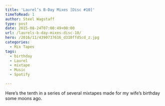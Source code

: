 ```yaml
---
title: 'Laurel’s B-Day Mixes [Disc #10]'
timeToRead: 1 
author: Steel Wagstaff
type: post
date: 2015-08-24T07:00:49+00:00
url: /laurels-b-day-mixes-disc-10/
hero: /2016/11/4390737616_d310ffd5cd_z.jpg
categories:
  - Mix Tapes
tags:
  - birthday
  - Laurel
  - mixtape
  - Music
  - Spotify

---
```

Here&#8217;s the tenth in a series of several mixtapes made for my wife&#8217;s birthday some moons ago.